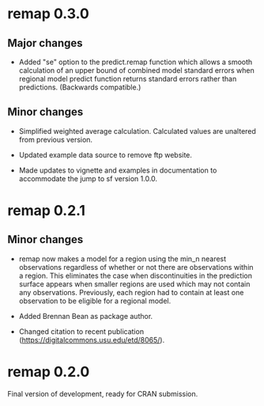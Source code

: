 # remap 0.3.0

## Major changes

* Added "se" option to the predict.remap function which allows a smooth 
calculation of an upper bound of combined model standard errors when regional 
model predict function returns standard errors rather than predictions. 
(Backwards compatible.)

## Minor changes

* Simplified weighted average calculation. Calculated values are unaltered
from previous version.

* Updated example data source to remove ftp website.

* Made updates to vignette and examples in documentation to accommodate
the jump to sf version 1.0.0.

# remap 0.2.1

## Minor changes

* remap now makes a model for a region using the min_n nearest observations
regardless of whether or not there are observations within a region. This
eliminates the case when discontinuities in the prediction surface appears
when smaller regions are used which may not contain any observations.
Previously, each region had to contain at least one observation to be
eligible for a regional model.

* Added Brennan Bean as package author.

* Changed citation to recent publication 
(https://digitalcommons.usu.edu/etd/8065/).

# remap 0.2.0
Final version of development, ready for CRAN submission.
